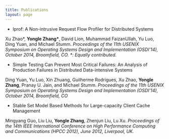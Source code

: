 ```yaml
---
title: Publications
layout: page
---
```


- lprof: A Non-intrusive Request Flow Profiler for Distributed Systems 

Xu Zhao\*, **Yongle Zhang\***, David Lion, Muhammad FaizanUllah, Yu Luo, Ding Yuan, and Michael Stumm. *Proceedings of the 11th USENIX Symposium on Operating Systems Design and Implementation (OSDI’14), October 2014, Broomfield, CO. \*: Equally contributed.*

- Simple Testing Can Prevent Most Critical Failures: An Analysis of Production Failures in Distributed Data-intensive Systems 

Ding Yuan, Yu Luo, Xin Zhuang, Guilherme Rodrigues, Xu Zhao, **Yongle Zhang**, Pranay U. Jain, and Michael Stumm. 
*Proceedings of the 11th USENIX Symposium on Operating Systems Design and Implementation (OSDI’14), October 2014, Broomfield, CO*

- Stable Set Model Based Methods for Large-capacity Client Cache Management

Mingyang Guo, Liu Liu, **Yongle Zhang**, Zhenjun Liu, Lu Xu. *Proceedings of the 14th IEEE International Conference on High Performance Computing and Communications (HPCC 2012), June 2012, Liverpool, UK.*
